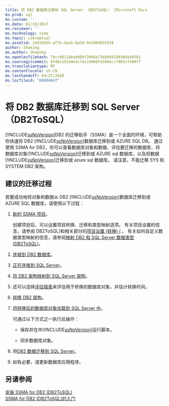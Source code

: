 ```yaml
---
title: 将 DB2 数据库迁移到 SQL Server （DB2ToSQL） |Microsoft Docs
ms.prod: sql
ms.custom: ''
ms.date: 01/19/2017
ms.reviewer: ''
ms.technology: ssma
ms.topic: conceptual
ms.assetid: 14d2e655-af7e-4aa5-ba28-0e3d0d025518
author: Shamikg
ms.author: Shamikg
ms.openlocfilehash: 79cc961148add0bf2096a716b669199360a565b1
ms.sourcegitcommit: 6fd8c1914de4c7ac24900fe388ecc7883c740077
ms.translationtype: MT
ms.contentlocale: zh-CN
ms.lasthandoff: 04/27/2020
ms.locfileid: "68084647"
---
```

# <a name="migrating-db2-databases-to-sql-server-db2tosql"></a>将 DB2 数据库迁移到 SQL Server （DB2ToSQL）
[!INCLUDE[ssNoVersion](../../includes/ssnoversion-md.md)]DB2 的迁移助手（SSMA）是一个全面的环境，可帮助你快速将 DB2 [!INCLUDE[ssNoVersion](../../includes/ssnoversion-md.md)]数据库迁移到或 AZURE SQL DB。 通过使用 SSMA for DB2，你可以查看数据库对象和数据、评估要迁移的数据库、将数据库对象[!INCLUDE[ssNoVersion](../../includes/ssnoversion-md.md)]迁移到或 AZURE sql 数据库，以及将数据[!INCLUDE[ssNoVersion](../../includes/ssnoversion-md.md)]迁移到或 azure sql 数据库。 请注意，不能迁移 SYS 和 SYSTEM DB2 架构。  
  
## <a name="recommended-migration-process"></a>建议的迁移过程  
若要成功地将对象和数据从 DB2 [!INCLUDE[ssNoVersion](../../includes/ssnoversion-md.md)]数据库迁移到或 AZURE SQL 数据库，请使用以下过程：  
  
1.  [新的 SSMA 项目](https://msdn.microsoft.com/66437b45-4686-4fc7-a91b-ebde45e0f1b0)。  
  
    创建项目后，可以设置项目转换、迁移和类型映射选项。 有关项目设置的信息，请参阅 DB2ToSQL&#41;和相关部分的[项目设置 &#40;转换&#41; &#40;](../../ssma/db2/project-settings-conversion-db2tosql.md) 。 有关如何自定义数据类型映射的信息，请参阅[映射 DB2 和 SQL Server 数据类型 &#40;DB2ToSQL&#41;](../../ssma/db2/mapping-db2-and-sql-server-data-types-db2tosql.md)。  
  
2.  [连接到 DB2 数据库](https://msdn.microsoft.com/5eb5801d-f0c3-4127-97c0-0b1ef49f4844)。  
  
3.  [正在连接到 SQL Server](https://msdn.microsoft.com/b59803cb-3cc6-41cc-8553-faf90851410e)。  
  
4.  [将 DB2 架构映射到 SQL Server 架构](https://msdn.microsoft.com/05ff7bd4-e60b-4f48-a893-bc2346aa9a8a)。  
  
5.  还可以选择[评估报表](https://msdn.microsoft.com/9e13eba0-e3cf-4205-974f-c00f982061de)来评估用于转换的数据库对象，并估计转换时间。  
  
6.  [转换 DB2 架构](https://msdn.microsoft.com/7947efc3-ca86-4ec5-87ce-7603059c75a0)。  
  
7.  [将转换后的数据库对象加载到 SQL Server 中](https://msdn.microsoft.com/f4ea1ced-9f9f-4a9d-88ab-81dbab64adc3)。  
  
    可通过以下方式之一执行此操作：  
  
    -   保存并在中[!INCLUDE[ssNoVersion](../../includes/ssnoversion-md.md)]运行脚本。  
  
    -   同步数据库对象。  
  
8.  将[DB2 数据迁移到 SQL Server](https://msdn.microsoft.com/86cbd39f-6dac-409a-9ce1-7dd54403f84b)。  
  
9. 如有必要，请更新数据库应用程序。  
  
## <a name="see-also"></a>另请参阅  
[安装 SSMA for DB2 &#40;DB2ToSQL&#41;](../../ssma/db2/installing-ssma-for-db2-db2tosql.md)  
[SSMA for DB2 &#40;DB2ToSQL&#41;的入门](../../ssma/db2/getting-started-with-ssma-for-db2-db2tosql.md)  
  
